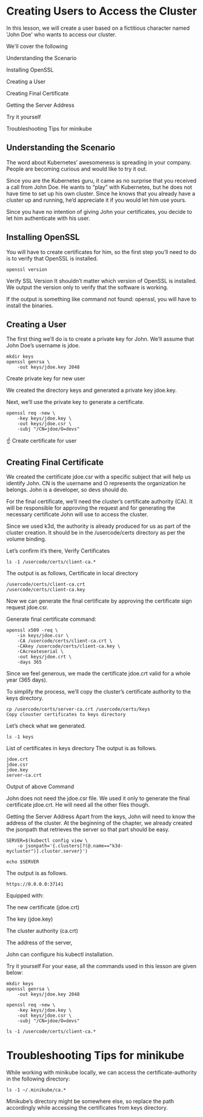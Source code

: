 # Creating Users to Access the Cluster
In this lesson, we will create a user based on a fictitious character named 'John Doe' who wants to access our cluster.

We'll cover the following

Understanding the Scenario

Installing OpenSSL

Creating a User

Creating Final Certificate

Getting the Server Address

Try it yourself

Troubleshooting Tips for minikube


## Understanding the Scenario
The word about Kubernetes’ awesomeness is spreading in your company. People are becoming curious and would like to try it out.

Since you are the Kubernetes guru, it came as no surprise that you received a call from John Doe. He wants to “play” with Kubernetes, but he does not have time to set up his own cluster. Since he knows that you already have a cluster up and running, he’d appreciate it if you would let him use yours.

Since you have no intention of giving John your certificates, you decide to let him authenticate with his user.

## Installing OpenSSL
You will have to create certificates for him, so the first step you’ll need to do is to verify that OpenSSL is installed.

```shell
openssl version
```

Verify SSL Version
It shouldn’t matter which version of OpenSSL is installed. We output the version only to verify that the software is working.

If the output is something like command not found: openssl, you will have to install the binaries.

## Creating a User
The first thing we’ll do is to create a private key for John. We’ll assume that John Doe’s username is jdoe.

```shell
mkdir keys
openssl genrsa \
    -out keys/jdoe.key 2048
```

Create private key for new user

We created the directory keys and generated a private key jdoe.key.

Next, we’ll use the private key to generate a certificate.

```shell
openssl req -new \
    -key keys/jdoe.key \
    -out keys/jdoe.csr \
    -subj "/CN=jdoe/O=devs"
```

☝️ Create certificate for user

## Creating Final Certificate
We created the certificate jdoe.csr with a specific subject that will help us identify John. CN is the username and O represents the organization he belongs. John is a developer, so devs should do.

For the final certificate, we’ll need the cluster’s certificate authority (CA). It will be responsible for approving the request and for generating the necessary certificate John will use to access the cluster.

Since we used k3d, the authority is already produced for us as part of the cluster creation. It should be in the /usercode/certs directory as per the volume binding.

Let’s confirm it’s there, Verify Certificates

```shell
ls -1 /usercode/certs/client-ca.*
```

The output is as follows, Certificate in local directory

```shell
/usercode/certs/client-ca.crt
/usercode/certs/client-ca.key
```

Now we can generate the final certificate by approving the certificate sign request jdoe.csr.

Generate final certificate command:

```shell
openssl x509 -req \
    -in keys/jdoe.csr \
    -CA /usercode/certs/client-ca.crt \
    -CAkey /usercode/certs/client-ca.key \
    -CAcreateserial \
    -out keys/jdoe.crt \
    -days 365
```

Since we feel generous, we made the certificate jdoe.crt valid for a whole year (365 days).

To simplify the process, we’ll copy the cluster’s certificate authority to the keys directory.

```
cp /usercode/certs/server-ca.crt /usercode/certs/keys
Copy clouster certificates to keys directory
```

Let’s check what we generated.

```
ls -1 keys
```
List of certificates in keys directory
The output is as follows.

```
jdoe.crt
jdoe.csr
jdoe.key
server-ca.crt
```

Output of above Command

John does not need the jdoe.csr file. We used it only to generate the final certificate jdoe.crt. He will need all the other files though.

Getting the Server Address
Apart from the keys, John will need to know the address of the cluster. At the beginning of the chapter, we already created the jsonpath that retrieves the server so that part should be easy.

```
SERVER=$(kubectl config view \
    -o jsonpath='{.clusters[?(@.name=="k3d-mycluster")].cluster.server}')

echo $SERVER
```

The output is as follows.

```
https://0.0.0.0:37141
```

Equipped with:

The new certificate (jdoe.crt)

The key (jdoe.key)

The cluster authority (ca.crt)

The address of the server,

John can configure his kubectl installation.

Try it yourself
For your ease, all the commands used in this lesson are given below:

```
mkdir keys
openssl genrsa \
    -out keys/jdoe.key 2048

openssl req -new \
    -key keys/jdoe.key \
    -out keys/jdoe.csr \
    -subj "/CN=jdoe/O=devs"

ls -1 /usercode/certs/client-ca.*
```

# Troubleshooting Tips for minikube
While working with minikube locally, we can access the certificate-authority in the following directory:

```
ls -1 ~/.minikube/ca.*
```
Minikube’s directory might be somewhere else, so replace the path accordingly while accessing the certificates from keys directory.

